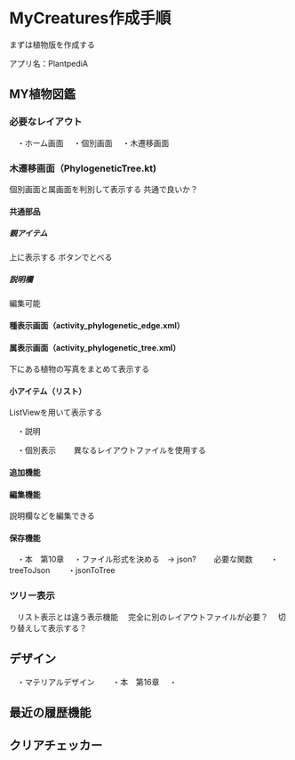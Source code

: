 # MyCreatures作成手順

まずは植物版を作成する

アプリ名：PlantpediA

## MY植物図鑑

### 必要なレイアウト
　・ホーム画面
　・個別画面
　・木遷移画面

### 木遷移画面（PhylogeneticTree.kt)
個別画面と属画面を判別して表示する
共通で良いか？

#### 共通部品

##### 親アイテム
上に表示する
ボタンでとべる

##### 説明欄
編集可能

#### 種表示画面（activity_phylogenetic_edge.xml）


#### 属表示画面（activity_phylogenetic_tree.xml）

下にある植物の写真をまとめて表示する

#### 小アイテム（リスト）
ListViewを用いて表示する


　・説明　　

　・個別表示
　　異なるレイアウトファイルを使用する


#### 追加機能

#### 編集機能

説明欄などを編集できる




#### 保存機能
　・本　第10章
　・ファイル形式を決める　-> json?
　　必要な関数
　　・treeToJson
　　・jsonToTree


### ツリー表示
　リスト表示とは違う表示機能
　完全に別のレイアウトファイルが必要？
　切り替えして表示する？


## デザイン
　・マテリアルデザイン
　　・本　第16章
　・

## 最近の履歴機能

## クリアチェッカー






